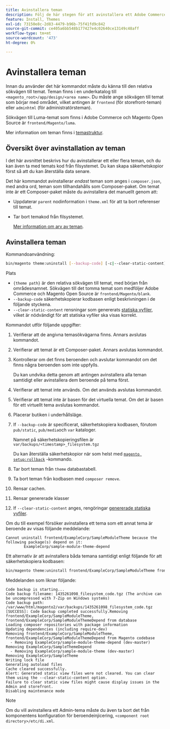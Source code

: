 ```yaml
---
title: Avinstallera teman
description: Följ de här stegen för att avinstallera ett Adobe Commerce- eller Magento Open Source-tema.
feature: Install, Themes
exl-id: 73150e8c-2d83-4479-b96b-75f41fd9c842
source-git-commit: ce405a6bb548b177427e4c02640ce13149c48aff
workflow-type: tm+mt
source-wordcount: '473'
ht-degree: 0%

---
```


# Avinstallera teman

Innan du använder det här kommandot måste du känna till den relativa sökvägen till temat. Teman finns i en underkatalog till `<magento_root>/app/design/<area name>`. Du måste ange sökvägen till temat som börjar med området, vilket antingen är `frontend` (för storefront-teman) eller `adminhtml` (för administratörsteman).

Sökvägen till Luma-temat som finns i Adobe Commerce och Magento Open Source är `frontend/Magento/luma`.

Mer information om teman finns i [temastruktur](https://developer.adobe.com/commerce/frontend-core/guide/themes/structure/).

## Översikt över avinstallation av teman

I det här avsnittet beskrivs hur du avinstallerar ett eller flera teman, och du kan även ta med temats kod från filsystemet. Du kan skapa säkerhetskopior först så att du kan återställa data senare.

Det här kommandot avinstallerar *endast* teman som anges i `composer.json`, med andra ord, teman som tillhandahålls som Composer-paket. Om temat inte är ett Composer-paket måste du avinstallera det manuellt genom att:

* Uppdaterar `parent` nodinformation i `theme.xml` för att ta bort referenser till temat.
* Tar bort temakod från filsystemet.

  [Mer information om arv av teman](https://developer.adobe.com/commerce/frontend-core/guide/themes/inheritance/).

## Avinstallera teman

Kommandoanvändning:

```bash
bin/magento theme:uninstall [--backup-code] [-c|--clear-static-content] {theme path} ... {theme path}
```

Plats

* `{theme path}` är den relativa sökvägen till temat, med början från områdesnamnet. Sökvägen till det tomma temat som medföljer Adobe Commerce och Magento Open Source är `frontend/Magento/blank`.
* `--backup-code` säkerhetskopierar kodbasen enligt beskrivningen i de följande styckena.
* `--clear-static-content` rensningar som genererats [statiska vyfiler](../../configuration/cli/static-view-file-deployment.md), vilket är nödvändigt för att statiska vyfiler ska visas korrekt.

Kommandot utför följande uppgifter:

1. Verifierar att de angivna temasökvägarna finns. Annars avslutas kommandot.
1. Verifierar att temat är ett Composer-paket. Annars avslutas kommandot.
1. Kontrollerar om det finns beroenden och avslutar kommandot om det finns några beroenden som inte uppfylls.

   Du kan undvika detta genom att antingen avinstallera alla teman samtidigt eller avinstallera dem beroende på tema först.

1. Verifierar att temat inte används. Om det används avslutas kommandot.
1. Verifierar att temat inte är basen för det virtuella temat. Om det är basen för ett virtuellt tema avslutas kommandot.
1. Placerar butiken i underhållsläge.
1. If `--backup-code` är specificerat, säkerhetskopiera kodbasen, förutom `pub/static`, `pub/media`och `var` kataloger.

   Namnet på säkerhetskopieringsfilen är `var/backups/<timestamp>_filesystem.tgz`

   Du kan återställa säkerhetskopior när som helst med [`magento setup:rollback`](uninstall-modules.md#roll-back-the-file-system-database-or-media-files) -kommando.

1. Tar bort teman från `theme` databastabell.
1. Ta bort teman från kodbasen med `composer remove`.
1. Rensar cachen.
1. Rensar genererade klasser
1. If `--clear-static-content` anges, rengöringar [genererade statiska vyfiler](../../configuration/cli/static-view-file-deployment.md).

Om du till exempel försöker avinstallera ett tema som ett annat tema är beroende av visas följande meddelande:

```terminal
Cannot uninstall frontend/ExampleCorp/SampleModuleTheme because the following package(s) depend on it:
        ExampleCorp/sample-module-theme-depend
```

Ett alternativ är att avinstallera båda temana samtidigt enligt följande för att säkerhetskopiera kodbasen:

```bash
bin/magento theme:uninstall frontend/ExampleCorp/SampleModuleTheme frontend/ExampleCorp/SampleModuleThemeDepend --backup-code
```

Meddelanden som liknar följande:

```terminal
Code backup is starting...
Code backup filename: 1435261098_filesystem_code.tgz (The archive can be uncompressed with 7-Zip on Windows systems)
Code backup path: /var/www/html/magento2/var/backups/1435261098_filesystem_code.tgz
[SUCCESS]: Code backup completed successfully.Removing frontend/ExampleCorp/SampleModuleTheme, frontend/ExampleCorp/SampleModuleThemeDepend from database
Loading composer repositories with package information
Updating dependencies (including require-dev)
Removing frontend/ExampleCorp/SampleModuleTheme, frontend/ExampleCorp/SampleModuleThemeDepend from Magento codebase
  - Removing ExampleCorp/sample-module-theme-depend (dev-master)
Removing ExampleCorp/SampleThemeDepend
  - Removing ExampleCorp/sample-module-theme (dev-master)
Removing ExampleCorp/SampleTheme
Writing lock file
Generating autoload files
Cache cleared successfully.
Alert: Generated static view files were not cleared. You can clear them using the --clear-static-content option.
Failure to clear static view files might cause display issues in the Admin and storefront.
Disabling maintenance mode
```

>[!NOTE]
>
>Om du vill avinstallera ett Admin-tema måste du även ta bort det från komponentens konfiguration för beroendeinjicering, `<component root directory>/etc/di.xml`.
